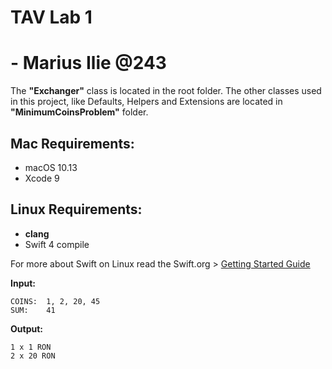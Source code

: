 # TAV Lab 1
# - Marius Ilie @243

The **"Exchanger"** class is located in the root folder. The other classes used in this project, like Defaults, Helpers and Extensions are located in **"MinimumCoinsProblem"** folder.

Mac Requirements:
-
- macOS 10.13
- Xcode 9

Linux Requirements:
-
- **clang**
- Swift 4 compile

For more about Swift on Linux read the Swift.org > [Getting Started Guide](https://swift.org/getting-started/#installing-swift)

**Input:**
```
COINS:  1, 2, 20, 45
SUM:    41
```

**Output:**
```
1 x 1 RON
2 x 20 RON
```
